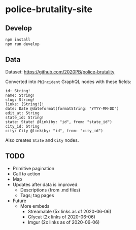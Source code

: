 # police-brutality-site

## Develop

```
npm install
npm run develop
```

## Data

Dataset: https://github.com/2020PB/police-brutality

Converted into `PbIncident` GraphQL nodes with these fields:
```
id: String!
name: String!
slug: String!
links: [String!]!
date: Date @dateformat(formatString: "YYYY-MM-DD")
edit_at: String
state_id: String!
state: State! @link(by: "id", from: "state_id")
city_id: String
city: City @link(by: "id", from: "city_id")
```

Also creates `State` and `City` nodes.

## TODO

- Primitive pagination
- Call to action
- Map
- Updates after data is improved:
  - Descriptions (from .md files)
  - Tags; tag pages
- Future
  - More embeds
    - Streamable (5x links as of 2020-06-06)
    - Gfycat (2x links of 2020-06-06)
    - Imgur (2x links as of 2020-06-06)
